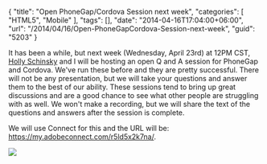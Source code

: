 {
	"title": "Open PhoneGap/Cordova Session next week",
	"categories": [
		"HTML5",
		"Mobile"
	],
	"tags": [],
	"date": "2014-04-16T17:04:00+06:00",
	"url": "/2014/04/16/Open-PhoneGapCordova-Session-next-week",
	"guid": "5203"
}

<p>
It has been a while, but next week (Wednesday, April 23rd) at 12PM CST, <a href="http://devgirl.org/">Holly Schinsky</a> and I will be hosting an open Q and A session for PhoneGap and Cordova. We've run these before and they are pretty successful. There will not be any presentation, but we will take your questions and answer them to the best of our ability. These sessions tend to bring up great discussions and are a good chance to see what other people are struggling with as well. We won't make a recording, but we will share the text of the questions and answers after the session is complete.
</p>

<p>
We will use Connect for this and the URL will be: <a href="https://my.adobeconnect.com/r5ld5x2k7na/">https://my.adobeconnect.com/r5ld5x2k7na/</a>. 
</p>

<p>
<img src="http://www.raymondcamden.com/images/cordova_bot.png" />
</p>